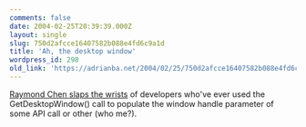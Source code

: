 ```yaml
---
comments: false
date: 2004-02-25T20:39:39.000Z
layout: single
slug: 750d2afcce16407582b088e4fd6c9a1d
title: 'Ah, the desktop window'
wordpress_id: 298
old_link: 'https://adrianba.net/2004/02/25/750d2afcce16407582b088e4fd6c9a1d/'
---
```

[
Raymond Chen slaps the wrists](http://blogs.msdn.com/oldnewthing/archive/2004/02/24/79212.aspx) of developers who've ever used
the GetDesktopWindow() call to populate the window handle parameter
of some API call or other (who me?).
